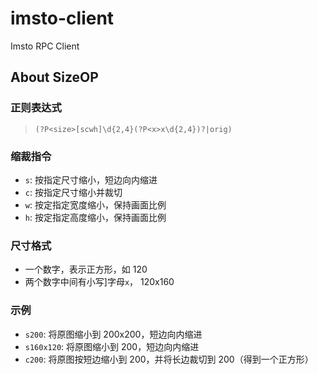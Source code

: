# imsto-client
Imsto RPC Client


About SizeOP
---

### 正则表达式

> `(?P<size>[scwh]\d{2,4}(?P<x>x\d{2,4})?|orig)`

### 缩裁指令
* `s`: 按指定尺寸缩小，短边向内缩进
* `c`: 按指定尺寸缩小并裁切
* `w`: 按定指定宽度缩小，保持画面比例
* `h`: 按定指定高度缩小，保持画面比例

### 尺寸格式

* 一个数字，表示正方形，如 120
* 两个数字中间有小写]字母`x`， 120x160


### 示例

* `s200`: 将原图缩小到 200x200，短边向内缩进
* `s160x120`: 将原图缩小到 200，短边向内缩进
* `c200`: 将原图按短边缩小到 200，并将长边裁切到 200（得到一个正方形）
